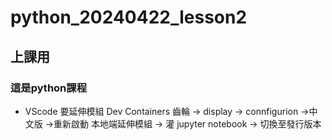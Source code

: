 # python_20240422_lesson2
## 上課用
### 這是python課程

- VScode 要延伸模組
Dev Containers
齒輪 -> display -> connfigurion ->中文版 ->重新啟動 
本地端延伸模組  -> 灌 jupyter notebook -> 切換至發行版本